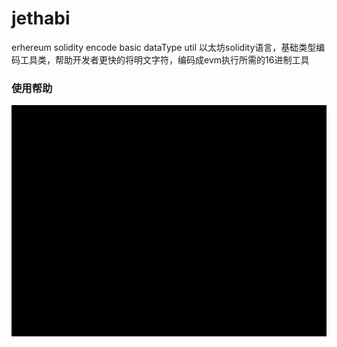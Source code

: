 # jethabi
erhereum solidity encode basic dataType util
以太坊solidity语言，基础类型编码工具类，帮助开发者更快的将明文字符，编码成evm执行所需的16进制工具

### 使用帮助
![image](https://github.com/zhjgit/jethabi/blob/master/use.gif)
